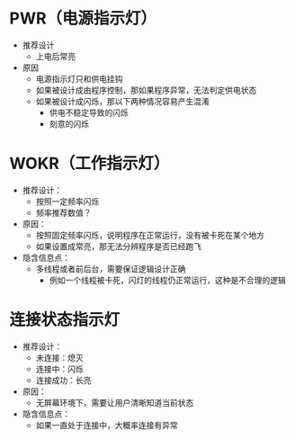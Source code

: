 # PWR（电源指示灯）

+ 推荐设计
  + 上电后常亮
+ 原因
  + 电源指示灯只和供电挂钩
  + 如果被设计成由程序控制，那如果程序异常，无法判定供电状态
  + 如果被设计成闪烁，那以下两种情况容易产生混淆
    + 供电不稳定导致的闪烁
    + 刻意的闪烁



# WOKR（工作指示灯）

+ 推荐设计：
  + 按照一定频率闪烁
  + 频率推荐数值？
+ 原因：
  + 按照固定频率闪烁，说明程序在正常运行，没有被卡死在某个地方
  + 如果设置成常亮，那无法分辨程序是否已经跑飞
+ 隐含信息点：
  + 多线程或者前后台，需要保证逻辑设计正确
    + 例如一个线程被卡死，闪灯的线程仍正常运行，这种是不合理的逻辑



# 连接状态指示灯

+ 推荐设计：
  + 未连接：熄灭
  + 连接中：闪烁
  + 连接成功：长亮
+ 原因：
  + 无屏幕环境下，需要让用户清晰知道当前状态
+ 隐含信息点：
  + 如果一直处于连接中，大概率连接有异常